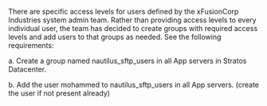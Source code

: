 There are specific access levels for users defined by the xFusionCorp Industries system admin team. Rather than providing access levels to every individual user, the team has decided to create groups with required access levels and add users to that groups as needed. See the following requirements:


a. Create a group named nautilus_sftp_users in all App servers in Stratos Datacenter.

b. Add the user mohammed to nautilus_sftp_users in all App servers. (create the user if not present already)

